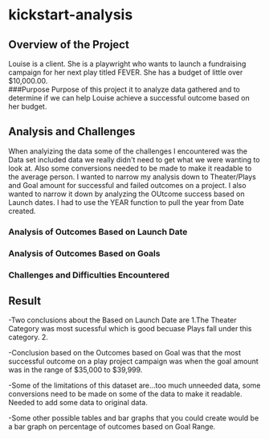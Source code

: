 # kickstart-analysis
## Overview of the Project
Louise is a client. She is a playwright who wants to launch a fundraising campaign for her next play titled FEVER. She has a budget of little over $10,000.00.  
###Purpose
Purpose of this project it to analyze data gathered and to determine if we can help Louise achieve a successful outcome based on her budget. 
## Analysis and Challenges
When analyizing the data some of the challenges I encountered was the Data set included data we really didn't need to get what we were wanting to look at. Also some conversions needed to be made to make it readable to the average person. I wanted to narrow my analysis down to Theater/Plays and Goal amount for successful and failed outcomes on a project. I also wanted to narrow it down by analyzing the OUtcome success based on Launch dates.  I had to use the YEAR function to pull the year from Date created.  
### Analysis of Outcomes Based on Launch Date

### Analysis of Outcomes Based on Goals

### Challenges and Difficulties Encountered
## Result
-Two conclusions about the  Based on Launch Date are
    1.The Theater Category was most sucessful which is good becuase Plays fall under this category. 
    2.

-Conclusion based on the Outcomes based on Goal was that the most successful outcome on a play project campaign was when the goal amount was in the range of $35,000 to $39,999. 


-Some of the limitations of this dataset are...too much unneeded data, some conversions need to be made on some of the data to make it readable. Needed to add some data to original data. 

-Some other possible tables and bar graphs that you could create would be a bar graph on percentage of outcomes based on Goal Range. 


